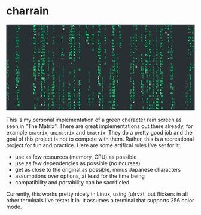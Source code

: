 # charrain

![charrain](example.png)

This is my personal implementation of a green character rain screen as seen in "The Matrix". There are great implementations out there already, for example `cmatrix`, `unimatrix` and `tmatrix`. They do a pretty good job and the goal of this project is not to compete with them. Rather, this is a recreational project for fun and practice. Here are some artifical rules I've set for it:

- use as few resources (memory, CPU) as possible
- use as few dependencies as possible (no ncurses)
- get as close to the original as possible, minus Japanese characters
- assumptions over options, at least for the time being
- compatibility and portability can be sacrificied

Currently, this works pretty nicely in Linux, using (u)rvxt, but flickers in all other terminals I've testet it in. It assumes a terminal that supports 256 color mode.

